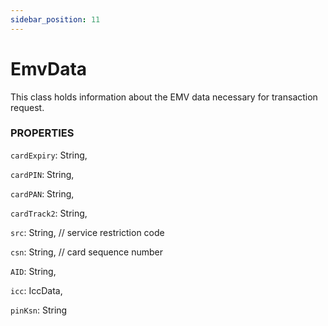```yaml
---
sidebar_position: 11
---
```


# EmvData

This class holds information about the EMV data necessary for transaction request.

### PROPERTIES

`cardExpiry`: String,

`cardPIN`: String,

`cardPAN`: String,

`cardTrack2`: String,

`src`: String, // service restriction code

`csn`: String, // card sequence number

`AID`: String,

`icc`: IccData,

`pinKsn`: String


